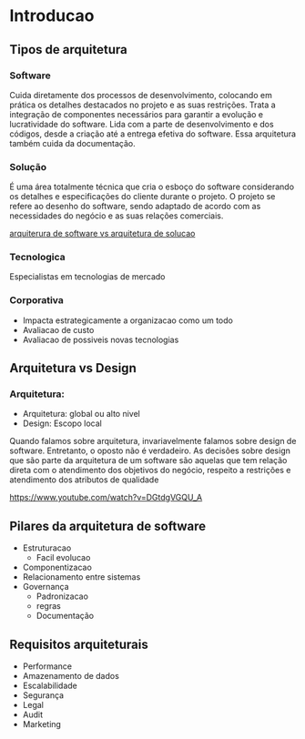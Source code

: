 # Introducao

## Tipos de arquitetura

### Software


Cuida diretamente dos processos de desenvolvimento, colocando em prática os detalhes destacados no projeto e as suas restrições. Trata a integração de componentes necessários para garantir a evolução e lucratividade do software. Lida com a parte de desenvolvimento e dos códigos, desde a criação até a entrega efetiva do software. Essa arquitetura também cuida da documentação.

### Solução

É uma área totalmente técnica que cria o esboço do software considerando os detalhes e especificações do cliente durante o projeto. O projeto se refere ao desenho do software, sendo adaptado de acordo com as necessidades do negócio e as suas relações comerciais.

[arquiterura de software vs arquitetura de solucao](https://fullcycle.com.br/arquitetura-de-software-vs-arquitetura-de-solucao/)

### Tecnologica

Especialistas em tecnologias de mercado

### Corporativa

- Impacta estrategicamente a organizacao como um todo
- Avaliacao de custo
- Avaliacao de possiveis novas tecnologias


## Arquitetura vs Design

### Arquitetura:

- Arquitetura: global ou alto nivel
- Design: Escopo local

Quando falamos sobre arquitetura, invariavelmente falamos sobre design de software. Entretanto, o oposto não é verdadeiro. As decisões sobre design que são parte da arquitetura de um software são aquelas que tem relação direta com o atendimento dos objetivos do negócio, respeito a restrições e atendimento dos atributos de qualidade


https://www.youtube.com/watch?v=DGtdgVGQU_A


## Pilares da arquitetura de software

- Estruturacao
    - Facil evolucao
- Componentizacao
- Relacionamento entre sistemas
- Governança
    - Padronizacao
    - regras
    - Documentação


## Requisitos arquiteturais

- Performance
- Amazenamento de dados
- Escalabilidade
- Segurança
- Legal
- Audit
- Marketing